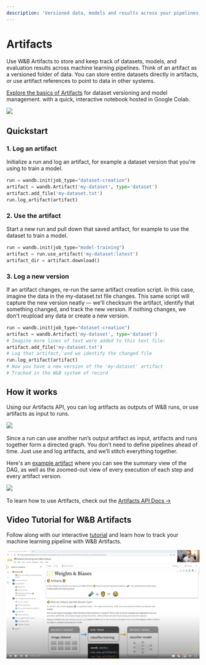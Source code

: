 ```yaml
---
description: 'Versioned data, models and results across your pipelines'
---
```


# Artifacts

Use W&B Artifacts to store and keep track of datasets, models, and evaluation results across machine learning pipelines. Think of an artifact as a versioned folder of data. You can store entire datasets directly in artifacts, or use artifact references to point to data in other systems.

[Explore the basics of Artifacts](https://wandb.ai/wandb/arttest/reports/Artifacts-Quickstart--VmlldzozNTAzMDM) for dataset versioning and model management. with a quick, interactive notebook hosted in Google Colab.

[![](https://colab.research.google.com/assets/colab-badge.svg)](http://wandb.me/artifacts-fast-colab)

## Quickstart

### 1. Log an artifact

Initialize a run and log an artifact, for example a dataset version that you're using to train a model.

```python
run = wandb.init(job_type="dataset-creation")
artifact = wandb.Artifact('my-dataset', type='dataset')
artifact.add_file('my-dataset.txt')
run.log_artifact(artifact)
```

### 2. Use the artifact

Start a new run and pull down that saved artifact, for example to use the dataset to train a model.

```python
run = wandb.init(job_type="model-training")
artifact = run.use_artifact('my-dataset:latest')
artifact_dir = artifact.download()
```

### 3. Log a new version

If an artifact changes, re-run the same artifact creation script. In this case, imagine the data in the my-dataset.txt file changes. This same script will capture the new version neatly — we'll checksum the artifact, identify that something changed, and track the new version. If nothing changes, we don't reupload any data or create a new version.

```python
run = wandb.init(job_type="dataset-creation")
artifact = wandb.Artifact('my-dataset', type='dataset')
# Imagine more lines of text were added to this text file:
artifact.add_file('my-dataset.txt')
# Log that artifact, and we identify the changed file
run.log_artifact(artifact)
# Now you have a new version of the 'my-dataset' artifact
# Tracked in the W&B system of record
```

## How it works

Using our Artifacts API, you can log artifacts as outputs of W&B runs, or use artifacts as input to runs.

![](../.gitbook/assets/simple-artifact-diagram-2.png)

Since a run can use another run’s output artifact as input, artifacts and runs together form a directed graph. You don’t need to define pipelines ahead of time. Just use and log artifacts, and we’ll stitch everything together.

Here's an [example artifact](https://app.wandb.ai/shawn/detectron2-11/artifacts/model/run-1cxg5qfx-model/4a0e3a7c5bff65ff4f91/graph) where you can see the summary view of the DAG, as well as the zoomed-out view of every execution of each step and every artifact version.

![](../.gitbook/assets/2020-09-03-15.59.43.gif)

To learn how to use Artifacts, check out the [Artifacts API Docs →](https://docs.wandb.com/artifacts/api)

## Video Tutorial for W&B Artifacts

Follow along with our interactive [tutorial](https://www.youtube.com/watch?v=Hd94gatGMic) and learn how to track your machine learning pipeline with W&B Artifacts.

![](../.gitbook/assets/wandb-artifacts-video.png)

